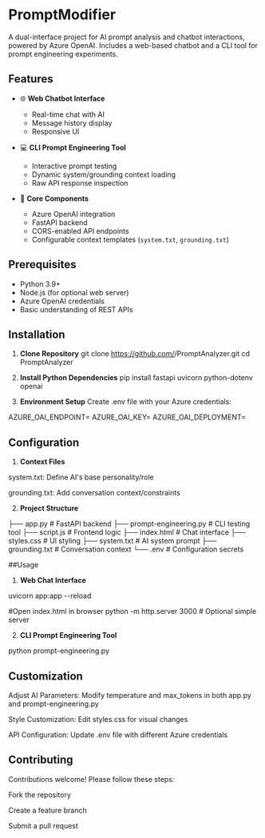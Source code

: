 # PromptModifier
A dual-interface project for AI prompt analysis and chatbot interactions, powered by Azure OpenAI. Includes a web-based chatbot and a CLI tool for prompt engineering experiments.

## Features

- 🌐 **Web Chatbot Interface**
  - Real-time chat with AI
  - Message history display
  - Responsive UI

- 💻 **CLI Prompt Engineering Tool**
  - Interactive prompt testing
  - Dynamic system/grounding context loading
  - Raw API response inspection

- 🔧 **Core Components**
  - Azure OpenAI integration
  - FastAPI backend
  - CORS-enabled API endpoints
  - Configurable context templates (`system.txt`, `grounding.txt`)

## Prerequisites

- Python 3.9+
- Node.js (for optional web server)
- Azure OpenAI credentials
- Basic understanding of REST APIs

## Installation

1. **Clone Repository**
git clone https://github.com/<your-username>/PromptAnalyzer.git
cd PromptAnalyzer

2. **Install Python Dependencies**
pip install fastapi uvicorn python-dotenv openai

3. **Environment Setup**
Create .env file with your Azure credentials:

AZURE_OAI_ENDPOINT=<your-endpoint>
AZURE_OAI_KEY=<your-key>
AZURE_OAI_DEPLOYMENT=<deployment-name>

## Configuration
1. **Context Files**

system.txt: Define AI's base personality/role

grounding.txt: Add conversation context/constraints

2. **Project Structure**


├── app.py               # FastAPI backend
├── prompt-engineering.py # CLI testing tool
├── script.js           # Frontend logic
├── index.html          # Chat interface
├── styles.css          # UI styling
├── system.txt          # AI system prompt
├── grounding.txt       # Conversation context
└── .env                # Configuration secrets

##Usage
1. **Web Chat Interface**

uvicorn app:app --reload

#Open index.html in browser
python -m http.server 3000  # Optional simple server

2. **CLI Prompt Engineering Tool**

python prompt-engineering.py

## Customization
Adjust AI Parameters: Modify temperature and max_tokens in both app.py and prompt-engineering.py

Style Customization: Edit styles.css for visual changes

API Configuration: Update .env file with different Azure credentials

## Contributing
Contributions welcome! Please follow these steps:

Fork the repository

Create a feature branch

Submit a pull request
